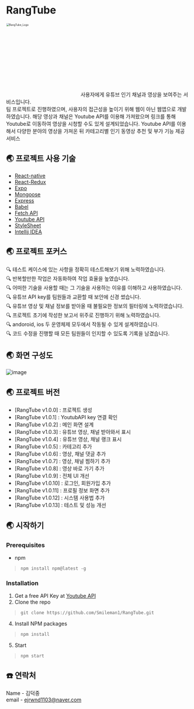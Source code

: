# RangTube
<img width="400" alt="RangTube_Logo" src="https://user-images.githubusercontent.com/71224672/125310728-d0442780-e36d-11eb-8986-c5688bd594f4.png" alt="image-20210830221721743" style="zoom:50%;">
사용자에게 유튜브 인기 채널과 영상을 보여주는 서비스입니다.<br>
팀 프로젝트로 진행하였으며, 사용자의 접근성을 높이기 위해 웹이 아닌 웹앱으로 개발하였습니다. 해당 영상과 채널은 Youtube API를 이용해 가져왔으며 링크를 통해 Youtube로 이동하여 영상을 시청할 수도 있게 설계되었습니다.
Youtube API를 이용해서 다양한 분야의 영상을 가져온 뒤 카테고리별 인기 동영상 추천 및 부가 기능 제공 서비스

## :earth_asia: 프로젝트 사용 기술
- [React-native](https://reactnative.dev)
- [React-Redux](https://react-redux.js.org/)
- [Expo](https://expo.dev)
- [Mongoose](https://mongoosejs.com)
- [Express](https://expressjs.com/ko)
- [Babel](https://babeljs.io/)
- [Fetch API](https://developer.mozilla.org/ko/docs/Web/API/Fetch_API)
- [Youtube API](https://developers.google.com/youtube/v3/getting-started?hl=ko)
- [StyleSheet](https://developer.mozilla.org/ko/docs/Web/API/StyleSheet)
- [Intellij IDEA](https://www.jetbrains.com/ko-kr/idea)

## :earth_asia: 프로젝트 포커스
🔍 테스트 케이스에 있는 사항을 정확히 테스트해보기 위해 노력하였습니다.<br>
🔍 반복할만한 작업은 자동화하여 작업 효율을 높였습니다.<br>
🔍 어떠한 기술을 사용할 때는 그 기술을 사용하는 이유를 이해하고 사용하였습니다.<br>
🔍 유튜브 API key를 팀원들과 교환할 때 보안에 신경 썼습니다.<br>
🔍 유튜브 영상 및 채널 정보를 받아올 때 불필요한 정보의 필터링에 노력하였습니다.<br>
🔍 프로젝트 초기에 작성한 보고서 위주로 진행하기 위해 노력하였습니다.<br>
🔍 andoroid, ios 두 운영체제 모두에서 작동될 수 있게 설계하였습니다.<br>
🔍 코드 수정을 진행할 때 모든 팀원들이 인지할 수 있도록 기록을 남겼습니다.<br>


## :earth_asia: 화면 구성도

![image](https://user-images.githubusercontent.com/71224672/131426483-3059e001-de6a-452a-8ad5-6f20935365a9.png)

## :earth_asia: 프로젝트 버전
- [RangTube v1.0.0] : 프로젝트 생성
- [RangTube v1.0.1] : YoutubAPI key 연결 확인
- [RangTube v1.0.2] : 메인 화면 설계
- [RangTube v1.0.3] : 유튜브 영상, 채널 받아와서 표시
- [RangTube v1.0.4] : 유튜브 영상, 채널 랭크 표시
- [RangTube v1.0.5] : 카테고리 추가
- [RangTube v1.0.6] : 영상, 채널 댓글 추가
- [RangTube v1.0.7] : 영상, 채널 찜하기 추가
- [RangTube v1.0.8] : 영상 바로 가기 추가
- [RangTube v1.0.9] : 전체 UI 개선
- [RangTube v1.0.10] : 로그인, 회원가입 추가
- [RangTube v1.0.11] : 프로필 정보 화면 추가
- [RangTube v1.0.12] : 시스템 사용법 추가
- [RangTube v1.0.13] : 테스트 및 성능 개선


## :earth_asia: 시작하기
### Prerequisites
- npm
>```
>npm install npm@latest -g
>```

### Installation
1. Get a free API Key at [Youtube API](https://developers.google.com/youtube/v3/getting-started?hl=ko)
2. Clone the repo
>```
>git clone https://github.com/Smileman1/RangTube.git
>```
4. Install NPM packages
>```
>npm install
>```
5. Start
>```
>npm start
>```




## :phone: 연락처
Name - 김덕중<br>
email - ejrwnd1103@naver.com
